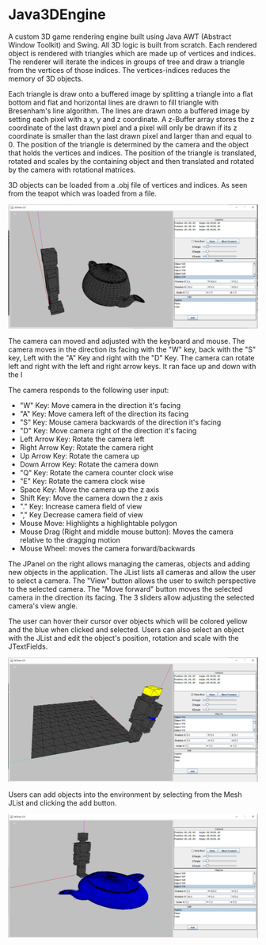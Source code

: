 # Java3DEngine

A custom 3D game rendering engine built using Java AWT (Abstract Window Toolkit) and Swing. All 3D logic is built from scratch. Each rendered object is rendered with triangles which are made up of vertices and indices. The renderer will iterate the indices in groups of tree and draw a triangle from the vertices of those indices. The vertices-indices reduces the memory of 3D objects.

Each triangle is draw onto a buffered image by splitting a triangle into a flat bottom and flat and horizontal lines are drawn to fill triangle with Bresenham's line algorithm. The lines are drawn onto a buffered image by setting each pixel with a x, y and z coordinate. A z-Buffer array stores the z coordinate of the last drawn pixel and a pixel will only be drawn if its z coordinate is smaller than the last drawn pixel and larger than and equal to 0. The position of the triangle is determined by the camera and the object that holds the vertices and indices. The position of the triangle is translated, rotated and scales by the containing object and then translated and rotated by the camera with rotational matrices.

3D objects can be loaded from a .obj file of vertices and indices. As seen from the teapot which was loaded from a file.

![Screen](./Screenshots/View5.png)

The camera can moved and adjusted with the keyboard and mouse. The camera moves in the direction its facing with the "W" key, back with the "S" key, Left with the "A" Key and right with the "D" Key. The camera can rotate left and right with the left and right arrow keys. It ran face up and down with the l

The camera responds to the following user input:
* "W" Key: Move camera in the direction it's facing
* "A" Key: Move camera left of the direction its facing
* "S" Key: Mouse camera backwards of the direction it's facing
* "D" Key: Move camera right of the direction it's facing
* Left Arrow Key: Rotate the camera left
* Right Arrow Key: Rotate the camera right
* Up Arrow Key: Rotate the camera up
* Down Arrow Key: Rotate the camera down
* "Q" Key: Rotate the camera counter clock wise
* "E" Key: Rotate the camera clock wise
* Space Key: Move the camera up the z axis
* Shift Key: Move the camera down the z axis
* "." Key: Increase camera field of view
* "," Key Decrease camera field of view
* Mouse Move: Highlights a highlightable polygon
* Mouse Drag (Right and middle mouse button): Moves the camera relative to the dragging motion
* Mouse Wheel: moves the camera forward/backwards

The JPanel on the right allows managing the cameras, objects and adding new objects in the application. The JList lists all cameras and allow the user to select a camera. The "View" button allows the user to switch perspective to the selected camera. The "Move forward" button moves the selected camera in the direction its facing. The 3 sliders allow adjusting the selected camera's view angle. 

The user can hover their cursor over objects which will be colored yellow and the blue when clicked and selected. Users can also select an object with the JList and edit the object's position, rotation and scale with the JTextFields.


![Screen](./Screenshots/View4.png)

Users can add objects into the environment by selecting from the Mesh JList and clicking the add button.

![Screen1](./Screenshots/View6.png)
